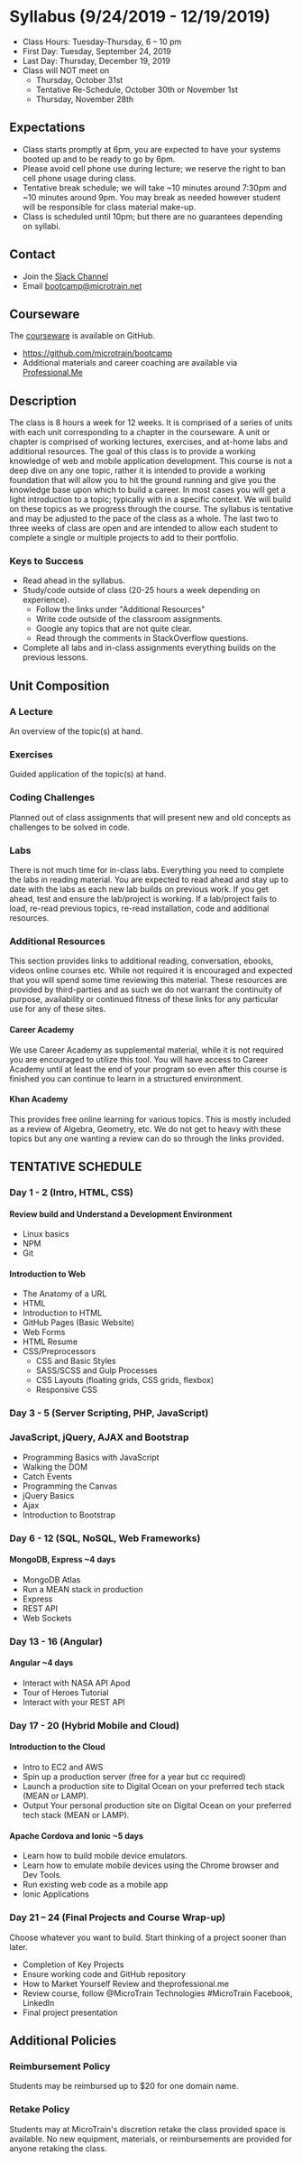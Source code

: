 # Syllabus (9/24/2019 - 12/19/2019)

* Class Hours: Tuesday-Thursday, 6 – 10 pm
* First Day: Tuesday, September 24, 2019
* Last Day: Thursday, December 19, 2019
* Class will NOT meet on 
  * Thursday, October 31st
  * Tentative Re-Schedule, October 30th  or November 1st 
  * Thursday, November 28th
   
## Expectations
* Class starts promptly at 6pm, you are expected to have your systems booted up and to be ready to go by 6pm. 
* Please avoid cell phone use during lecture; we reserve the right to ban cell phone usage during class.
* Tentative break schedule; we will take ~10 minutes around 7:30pm and ~10 minutes around 9pm. You may break as needed however student will be responsible for class material make-up.
* Class is scheduled until 10pm; but there are no guarantees depending on syllabi.
 
 ## Contact
* Join the [Slack Channel](https://join.slack.com/t/stack-x/shared_invite/enQtMzk3OTg3NzAzODc5LTA2NzA4M2FmZmFhN2EzMjhhNjhlOTE3ODVmODMyMTAwZWQ2MTRlNmU3MTYyM2Y4OTI2ODYwMjRiZTkyZjdkMGM)
* Email bootcamp@microtrain.net

## Courseware
The [courseware](https://github.com/microtrain/bootcamp) is available on GitHub.
* https://github.com/microtrain/bootcamp
* Additional materials and career coaching are available via [Professional.Me](https://theprofessional.me/)

## Description 
The class is 8 hours a week for 12 weeks. It is comprised of a series of units with each unit corresponding to a chapter in the courseware. A unit or chapter is comprised of working lectures, exercises, and at-home labs and additional resources. The goal of this class is to provide a working knowledge of web and mobile application development. This course is not a deep dive on any one topic, rather it is intended to provide a working foundation that will allow you to hit the ground running and give you the knowledge base upon which to build a career. In most cases you will get a light introduction to a topic; typically with in a specific context. We will build on these topics as we progress through the course. The syllabus is tentative and may be adjusted to the pace of the class as a whole. The last two to three weeks of class are open and are intended to allow each student to complete a single or multiple projects to add to their portfolio.

### Keys to Success

* Read ahead in the syllabus.
* Study/code outside of class (20-25 hours a week depending on experience).
  * Follow the links under "Additional Resources"
  * Write code outside of the classroom assignments.
  * Google any topics that are not quite clear.
  * Read through the comments in StackOverflow questions.
* Complete all labs and in-class assignments everything builds on the previous lessons.

## Unit Composition

### A Lecture
An overview of the topic(s) at hand.

### Exercises
Guided application of the topic(s) at hand.

### Coding Challenges
Planned out of class assignments that will present new and old concepts as challenges to be solved in code.

### Labs
There is not much time for in-class labs. Everything you need to complete the labs in reading material. You are expected to read ahead and stay up to date with the labs as each new lab builds on previous work. If you get ahead, test and ensure the lab/project is working. If a lab/project fails to load, re-read previous topics, re-read installation, code and additional resources.

### Additional Resources 
This section provides links to additional reading, conversation, ebooks, videos online courses etc. While not required it is encouraged and expected that you will spend some time reviewing this material. These resources are provided by third-parties and as such we do not warrant the continuity of purpose, availability or continued fitness of these links for any particular use for any of these sites. 

#### Career Academy
We use Career Academy as supplemental material, while it is not required you are encouraged to utilize this tool. You will have access to Career Academy until at least the end of your program so even after this course is finished you can continue to learn in a structured environment.

#### Khan Academy
This provides free online learning for various topics. This is mostly included as a review of Algebra, Geometry, etc. We do not get to heavy with these topics but any one wanting a review can do so through the links provided.

## TENTATIVE SCHEDULE

### Day 1 - 2 (Intro, HTML, CSS)

#### Review build and Understand a Development Environment
* Linux basics
* NPM
* Git

#### Introduction to Web
* The Anatomy of a URL
* HTML
 * Introduction to HTML
 * GitHub Pages (Basic Website)
 * Web Forms
 * HTML Resume
* CSS/Preprocessors
  * CSS and Basic Styles 
  * SASS/SCSS and Gulp Processes
  * CSS Layouts (floating grids, CSS grids, flexbox) 
  * Responsive CSS

### Day 3 - 5 (Server Scripting, PHP, JavaScript)

### JavaScript, jQuery, AJAX and Bootstrap
* Programming Basics with JavaScript
* Walking the DOM
* Catch Events
* Programming the Canvas
* jQuery Basics
* Ajax
* Introduction to Bootstrap

### Day 6 - 12 (SQL, NoSQL, Web Frameworks)

#### MongoDB, Express ~4 days
* MongoDB Atlas
* Run a MEAN stack in production
* Express
* REST API
* Web Sockets

### Day 13 - 16 (Angular)

#### Angular ~4 days
* Interact with NASA API Apod
* Tour of Heroes Tutorial
* Interact with your REST API

### Day 17 - 20 (Hybrid Mobile and Cloud)

#### Introduction to the Cloud
* Intro to EC2 and AWS
* Spin up a production server (free for a year but cc required)
* Launch a production site to Digital Ocean on your preferred tech stack (MEAN or LAMP).
* Output Your personal production site on Digital Ocean on your preferred tech stack (MEAN or LAMP).

#### Apache Cordova and Ionic ~5 days
* Learn how to build mobile device emulators.
* Learn how to emulate mobile devices using the Chrome browser and Dev Tools.
* Run existing web code as a mobile app
* Ionic Applications

###  Day 21 – 24 (Final Projects and Course Wrap-up)
Choose whatever you want to build. Start thinking of a project sooner than later.
* Completion of Key Projects
* Ensure working code and GitHub repository
* How to Market Yourself Review and theprofessional.me
* Review course, follow @MicroTrain Technologies #MicroTrain Facebook, LinkedIn
* Final project presentation

## Additional Policies

### Reimbursement Policy
Students may be reimbursed up to $20 for one domain name.

### Retake Policy
Students may at MicroTrain's discretion retake the class provided space is available. No new equipment, materials, or reimbursements are provided for anyone retaking the class.
